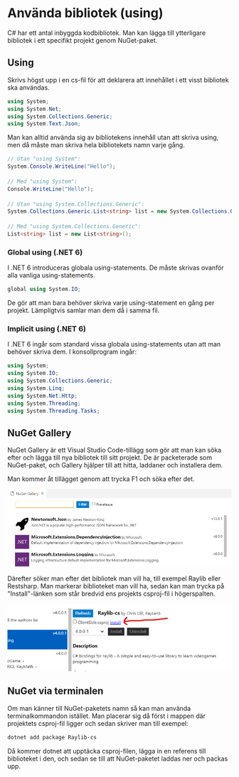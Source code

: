 # Använda bibliotek (using)

C# har ett antal inbyggda kodbibliotek. Man kan lägga till ytterligare bibliotek i ett specifikt projekt genom NuGet-paket.

## Using

Skrivs högst upp i en cs-fil för att deklarera att innehållet i ett visst bibliotek ska användas.

```csharp
using System;
using System.Net;
using System.Collections.Generic;
using System.Text.Json;
```

Man kan alltid använda sig av bibliotekens innehåll utan att skriva using, men då måste man skriva hela bibliotekets namn varje gång.

```csharp
// Utan "using System":
System.Console.WriteLine("Hello");

// Med "using System":
Console.WriteLine("Hello");

// Utan "using System.Collections.Generic":
System.Collections.Generic.List<string> list = new System.Collections.Generic.List<string>();

// Med "using System.Collections.Generic":
List<string> list = new List<string>();
```

### Global using (.NET 6)

I .NET 6 introduceras globala using-statements. De måste skrivas ovanför alla vanliga using-statements.

```csharp
global using System.IO;
```

De gör att man bara behöver skriva varje using-statement en gång per projekt. Lämpligtvis samlar man dem då i samma fil.

### Implicit using (.NET 6)

I .NET 6 ingår som standard vissa globala using-statements utan att man behöver skriva dem. I konsollprogram ingår:

```csharp
using System;
using System.IO;
using System.Collections.Generic;
using System.Linq;
using System.Net.Http;
using System.Threading;
using System.Threading.Tasks;
```

## NuGet Gallery

NuGet Gallery är ett Visual Studio Code-tillägg som gör att man kan söka efter och lägga till nya bibliotek till sitt projekt. De är packeterade som NuGet-paket, och Gallery hjälper till att hitta, laddaner och installera dem.

Man kommer åt tillägget genom att trycka F1 och söka efter det.

![](<../.gitbook/assets/image (38).png>)

Därefter söker man efter det bibliotek man vill ha, till exempel Raylib eller Restsharp. Man markerar biblioteket man vill ha, sedan kan man trycka på "Install"-länken som står bredvid ens projekts csproj-fil i högerspalten.

![](<../.gitbook/assets/image (37) (1).png>)

## NuGet via terminalen

Om man känner till NuGet-paketets namn så kan man använda terminalkommandon istället. Man placerar sig då först i mappen där projektets csproj-fil ligger och sedan skriver man till exempel:

```powershell
dotnet add package Raylib-cs
```

Då kommer dotnet att upptäcka csproj-filen, lägga in en referens till biblioteket i den, och sedan se till att NuGet-paketet laddas ner och packas upp.
